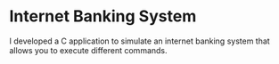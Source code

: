 # Internet Banking System

I developed a C application to simulate an internet banking system that allows you to execute different commands. 

